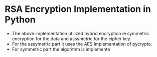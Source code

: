 # RSA Encryption Implementation in Python

* The above implementation utilized hybrid encryption ie symmetric encryption for the data and assymetric for the cipher key.
* For the assymetric part it uses the AES Implementation of pycrypto.
* For symmetric part the algorithm is implemente


